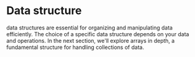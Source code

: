 # Data structure
data structures are essential for organizing and manipulating data efficiently. The choice of a specific data structure depends on your data and operations. In the next section, we'll explore arrays in depth, a fundamental structure for handling collections of data.

